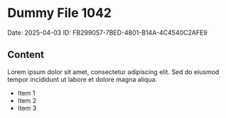# Dummy File 1042

Date: 2025-04-03
ID: FB299057-7BED-4801-B14A-4C4540C2AFE9

## Content

Lorem ipsum dolor sit amet, consectetur adipiscing elit.
Sed do eiusmod tempor incididunt ut labore et dolore magna aliqua.

* Item 1
* Item 2
* Item 3
